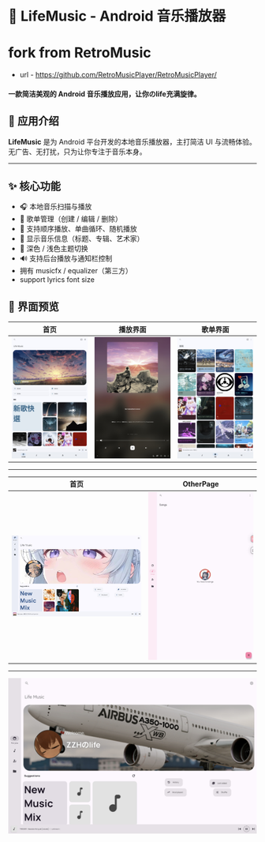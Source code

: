 # 🎵 LifeMusic - Android 音乐播放器
# fork from RetroMusic

 - url - https://github.com/RetroMusicPlayer/RetroMusicPlayer/
 
#### 一款简洁美观的 Android 音乐播放应用，让你のlife充满旋律。


## 📱 应用介绍

**LifeMusic** 是为 Android 平台开发的本地音乐播放器，主打简洁 UI 与流畅体验。无广告、无打扰，只为让你专注于音乐本身。

---

## ✨ 核心功能

- 🎧 本地音乐扫描与播放
- 📁 歌单管理（创建 / 编辑 / 删除）
- 🔁 支持顺序播放、单曲循环、随机播放
- 🎼 显示音乐信息（标题、专辑、艺术家）
- 🌙 深色 / 浅色主题切换
- 🔊 支持后台播放与通知栏控制
- 拥有 musicfx / equalizer（第三方）
- support lyrics font size


## 📸 界面预览

| 首页 | 播放界面 | 歌单界面 |
|------|----------|----------|
| ![](screenShot/home.png) | ![](screenShot/player.png) | ![](screenShot/list.png) |

---
| 首页 | OtherPage |
|------|----------|
| ![](screenShot/Screenshot_2025-07-14-14-11-02-660_zzh.lifeplayer.music.debug.jpg) | ![](screenShot/Screenshot_2025-08-01-16-44-47-927_zzh.lifeplayer.music.debug.jpg) |

---

 ![](screenShot/Screenshot_2025-09-30-13-35-08-815_zzh.lifeplayer.music.jpg) 


